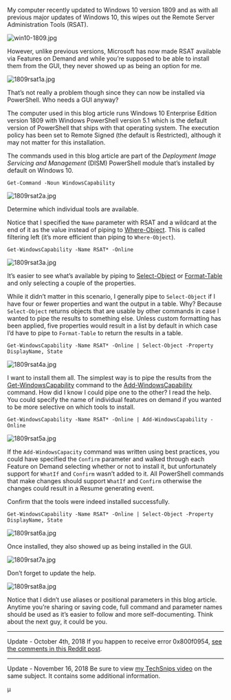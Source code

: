My computer recently updated to Windows 10 version 1809 and as with all previous major updates of Windows 10, this wipes out the Remote Server Administration Tools (RSAT).

![win10-1809.jpg](https://mikefrobbins.com/2018/10/03/use-powershell-to-install-the-remote-server-administration-tools-rsat-on-windows-10-version-1809/win10-1809.jpg)

However, unlike previous versions, Microsoft has now made RSAT available via Features on Demand and while you’re supposed to be able to install them from the GUI, they never showed up as being an option for me.

![1809rsat1a.jpg](https://mikefrobbins.com/2018/10/03/use-powershell-to-install-the-remote-server-administration-tools-rsat-on-windows-10-version-1809/1809rsat1a.jpg)

That’s not really a problem though since they can now be installed via PowerShell. Who needs a GUI anyway?

The computer used in this blog article runs Windows 10 Enterprise Edition version 1809 with Windows PowerShell version 5.1 which is the default version of PowerShell that ships with that operating system. The execution policy has been set to Remote Signed (the default is Restricted), although it may not matter for this installation.

The commands used in this blog article are part of the _Deployment Image Servicing and Management_ (DISM) PowerShell module that’s installed by default on Windows 10.

```
Get-Command -Noun WindowsCapability
```

![1809rsat2a.jpg](https://mikefrobbins.com/2018/10/03/use-powershell-to-install-the-remote-server-administration-tools-rsat-on-windows-10-version-1809/1809rsat2a.jpg)

Determine which individual tools are available.

Notice that I specified the `Name` parameter with RSAT and a wildcard at the end of it as the value instead of piping to [Where-Object][1]. This is called filtering left (it’s more efficient than piping to `Where-Object`).

```
Get-WindowsCapability -Name RSAT* -Online
```

![1809rsat3a.jpg](https://mikefrobbins.com/2018/10/03/use-powershell-to-install-the-remote-server-administration-tools-rsat-on-windows-10-version-1809/1809rsat3a.jpg)

It’s easier to see what’s available by piping to [Select-Object][2] or [Format-Table][3] and only selecting a couple of the properties.

While it didn’t matter in this scenario, I generally pipe to `Select-Object` if I have four or fewer properties and want the output in a table. Why? Because `Select-Object` returns objects that are usable by other commands in case I wanted to pipe the results to something else. Unless custom formatting has been applied, five properties would result in a list by default in which case I’d have to pipe to `Format-Table` to return the results in a table.

```
Get-WindowsCapability -Name RSAT* -Online | Select-Object -Property DisplayName, State
```

![1809rsat4a.jpg](https://mikefrobbins.com/2018/10/03/use-powershell-to-install-the-remote-server-administration-tools-rsat-on-windows-10-version-1809/1809rsat4a.jpg)

I want to install them all. The simplest way is to pipe the results from the [Get-WindowsCapability][4] command to the [Add-WindowsCapability][5] command. How did I know I could pipe one to the other? I read the help. You could specify the name of individual features on demand if you wanted to be more selective on which tools to install.

```
Get-WindowsCapability -Name RSAT* -Online | Add-WindowsCapability -Online
```

![1809rsat5a.jpg](https://mikefrobbins.com/2018/10/03/use-powershell-to-install-the-remote-server-administration-tools-rsat-on-windows-10-version-1809/1809rsat5a.jpg)

If the `Add-WindowsCapacity` command was written using best practices, you could have specified the `Confirm` parameter and walked through each Feature on Demand selecting whether or not to install it, but unfortunately support for `WhatIf` and `Confirm` wasn’t added to it. All PowerShell commands that make changes should support `WhatIf` and `Confirm` otherwise the changes could result in a Resume generating event.

Confirm that the tools were indeed installed successfully.

```
Get-WindowsCapability -Name RSAT* -Online | Select-Object -Property DisplayName, State
```

![1809rsat6a.jpg](https://mikefrobbins.com/2018/10/03/use-powershell-to-install-the-remote-server-administration-tools-rsat-on-windows-10-version-1809/1809rsat6a.jpg)

Once installed, they also showed up as being installed in the GUI.

![1809rsat7a.jpg](https://mikefrobbins.com/2018/10/03/use-powershell-to-install-the-remote-server-administration-tools-rsat-on-windows-10-version-1809/1809rsat7a.jpg)

Don’t forget to update the help.

![1809rsat8a.jpg](https://mikefrobbins.com/2018/10/03/use-powershell-to-install-the-remote-server-administration-tools-rsat-on-windows-10-version-1809/1809rsat8a.jpg)

Notice that I didn’t use aliases or positional parameters in this blog article. Anytime you’re sharing or saving code, full command and parameter names should be used as it’s easier to follow and more self-documenting. Think about the next guy, it could be you.

___

Update - October 4th, 2018 If you happen to receive error 0x800f0954, [see the comments in this Reddit post][6].

___

Update - November 16, 2018 Be sure to view [my TechSnips video][7] on the same subject. It contains some additional information.

µ

[1]: https://docs.microsoft.com/powershell/module/microsoft.powershell.core/where-object
[2]: https://docs.microsoft.com/powershell/module/microsoft.powershell.utility/select-object
[3]: https://docs.microsoft.com/powershell/module/microsoft.powershell.utility/format-table
[4]: https://docs.microsoft.com/powershell/module/dism/get-windowscapability
[5]: https://docs.microsoft.com/powershell/module/dism/add-windowscapability
[6]: https://www.reddit.com/r/PowerShell/comments/9l33mr/use_powershell_to_install_the_remote_server/
[7]: https://www.techsnips.io/snips/using-powershell-to-install-the-remote-server-administration-tools-on-windows-10-version-1809/